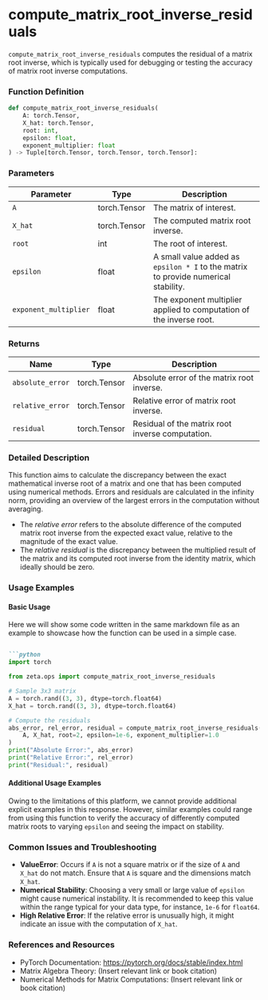# compute_matrix_root_inverse_residuals

`compute_matrix_root_inverse_residuals` computes the residual of a matrix root inverse, which is typically used for debugging or testing the accuracy of matrix root inverse computations.

### Function Definition

```python
def compute_matrix_root_inverse_residuals(
    A: torch.Tensor,
    X_hat: torch.Tensor,
    root: int,
    epsilon: float,
    exponent_multiplier: float
) -> Tuple[torch.Tensor, torch.Tensor, torch.Tensor]:
```

### Parameters

| Parameter            | Type         | Description                                                                               |
|----------------------|--------------|-------------------------------------------------------------------------------------------|
| `A`                  | torch.Tensor | The matrix of interest.                                                                   |
| `X_hat`              | torch.Tensor | The computed matrix root inverse.                                                         |
| `root`               | int          | The root of interest.                                                                     |
| `epsilon`            | float        | A small value added as `epsilon * I` to the matrix to provide numerical stability.        |
| `exponent_multiplier`| float        | The exponent multiplier applied to computation of the inverse root.                       |

### Returns

| Name               | Type         | Description                                     |
|--------------------|--------------|-------------------------------------------------|
| `absolute_error`   | torch.Tensor | Absolute error of the matrix root inverse.      |
| `relative_error`   | torch.Tensor | Relative error of matrix root inverse.          |
| `residual`         | torch.Tensor | Residual of the matrix root inverse computation.|

### Detailed Description

This function aims to calculate the discrepancy between the exact mathematical inverse root of a matrix and one that has been computed using numerical methods. Errors and residuals are calculated in the infinity norm, providing an overview of the largest errors in the computation without averaging.

- The *relative error* refers to the absolute difference of the computed matrix root inverse from the expected exact value, relative to the magnitude of the exact value.
- The *relative residual* is the discrepancy between the multiplied result of the matrix and its computed root inverse from the identity matrix, which ideally should be zero.

### Usage Examples

#### Basic Usage

Here we will show some code written in the same markdown file as an example to showcase how the function can be used in a simple case.

```markdown

```python
import torch

from zeta.ops import compute_matrix_root_inverse_residuals

# Sample 3x3 matrix
A = torch.rand((3, 3), dtype=torch.float64)
X_hat = torch.rand((3, 3), dtype=torch.float64)

# Compute the residuals
abs_error, rel_error, residual = compute_matrix_root_inverse_residuals(
    A, X_hat, root=2, epsilon=1e-6, exponent_multiplier=1.0
)
print("Absolute Error:", abs_error)
print("Relative Error:", rel_error)
print("Residual:", residual)
```


#### Additional Usage Examples

Owing to the limitations of this platform, we cannot provide additional explicit examples in this response. However, similar examples could range from using this function to verify the accuracy of differently computed matrix roots to varying `epsilon` and seeing the impact on stability.

### Common Issues and Troubleshooting

- **ValueError**: Occurs if `A` is not a square matrix or if the size of `A` and `X_hat` do not match. Ensure that `A` is square and the dimensions match `X_hat`.
- **Numerical Stability**: Choosing a very small or large value of `epsilon` might cause numerical instability. It is recommended to keep this value within the range typical for your data type, for instance, `1e-6` for `float64`.
- **High Relative Error**: If the relative error is unusually high, it might indicate an issue with the computation of `X_hat`.

### References and Resources

- PyTorch Documentation: https://pytorch.org/docs/stable/index.html
- Matrix Algebra Theory: (Insert relevant link or book citation)
- Numerical Methods for Matrix Computations: (Insert relevant link or book citation)

